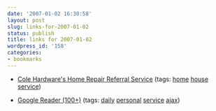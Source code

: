 ```yaml
---
date: '2007-01-02 16:30:58'
layout: post
slug: links-for-2007-01-02
status: publish
title: links for 2007-01-02
wordpress_id: '158'
categories:
- bookmarks
---
```




  * [Cole Hardware's Home Repair Referral Service](http://www.colehardware.com/referral.htm) (tags: [home](http://del.icio.us/eob/home) [house](http://del.icio.us/eob/house) [service](http://del.icio.us/eob/service))





  * [Google Reader (100+)](http://www.google.com/reader/view/) (tags: [daily](http://del.icio.us/eob/daily) [personal](http://del.icio.us/eob/personal) [service](http://del.icio.us/eob/service) [ajax](http://del.icio.us/eob/ajax))






